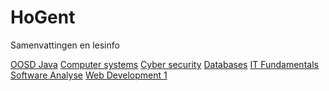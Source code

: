 # HoGent
Samenvattingen en lesinfo


[OOSD Java](./OOSD(Java)/Samenvatting.md)
[Computer systems](./ComputerSystems/Samenvatting.md)
[Cyber security](./CyberSecurity/Samenvatting.md)
[Databases](./Databases/Samenvatting.md)
[IT Fundamentals](./ITFundamentals/Samenvatting.md)
[Software Analyse](./SofwareAnalyse/samenvatting.md)
[Web Development 1](./WebDevelopment1/Samenvatting.md)
